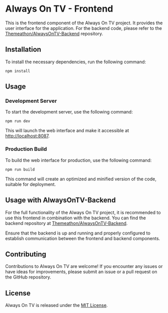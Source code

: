 # Always On TV - Frontend

This is the frontend component of the Always On TV project. It provides the user interface for the application. For the backend code, please refer to the [Themeathon/AlwaysOnTV-Backend](https://github.com/Themeathon/AlwaysOnTV-Backend) repository.

## Installation

To install the necessary dependencies, run the following command:

```
npm install
```

## Usage

### Development Server

To start the development server, use the following command:

```
npm run dev
```

This will launch the web interface and make it accessible at [http://localhost:8087](http://localhost:8087).

### Production Build

To build the web interface for production, use the following command:

```
npm run build
```

This command will create an optimized and minified version of the code, suitable for deployment.

## Usage with AlwaysOnTV-Backend

For the full functionality of the Always On TV project, it is recommended to use this frontend in combination with the backend. You can find the backend repository at [Themeathon/AlwaysOnTV-Backend](https://github.com/Themeathon/AlwaysOnTV-Backend).

Ensure that the backend is up and running and properly configured to establish communication between the frontend and backend components.

## Contributing

Contributions to Always On TV are welcome! If you encounter any issues or have ideas for improvements, please submit an issue or a pull request on the GitHub repository.

## License

Always On TV is released under the [MIT License](LICENSE).